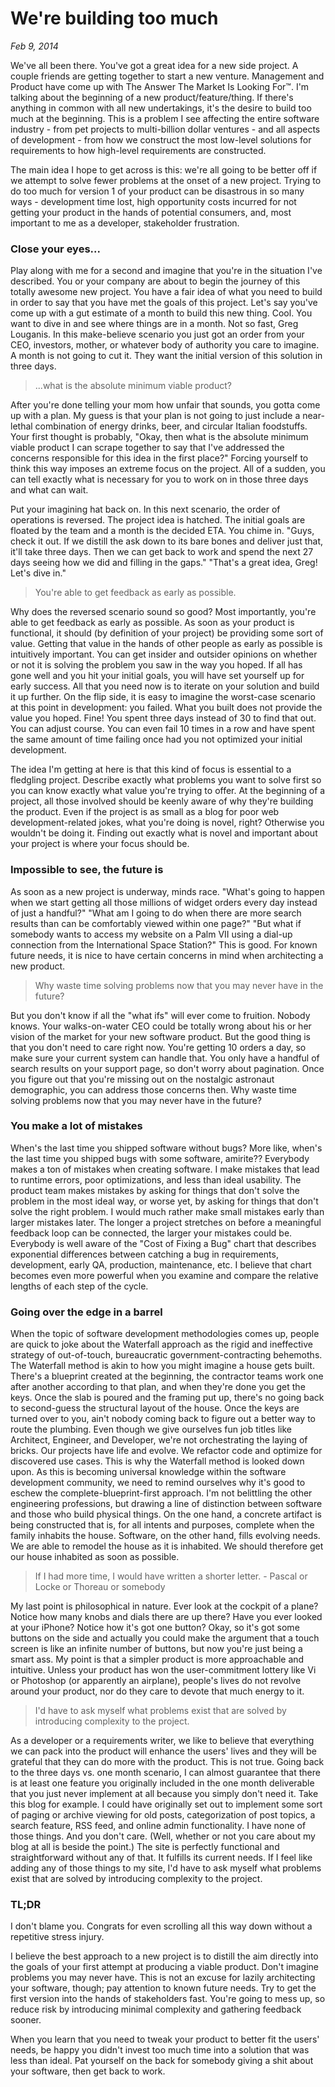 # We're building too much

_Feb 9, 2014_

We've all been there. You've got a great idea for a new side project. A couple friends are getting together to start a new venture. Management and Product have come up with The Answer The Market Is Looking For™. I'm talking about the beginning of a new product/feature/thing. If there's anything in common with all new undertakings, it's the desire to build too much at the beginning. This is a problem I see affecting the entire software industry - from pet projects to multi-billion dollar ventures - and all aspects of development - from how we construct the most low-level solutions for requirements to how high-level requirements are constructed.<!--more-->

The main idea I hope to get across is this: we're all going to be better off if we attempt to solve fewer problems at the onset of a new project. Trying to do too much for version 1 of your product can be disastrous in so many ways - development time lost, high opportunity costs incurred for not getting your product in the hands of potential consumers, and, most important to me as a developer, stakeholder frustration.

### Close your eyes...

Play along with me for a second and imagine that you're in the situation I've described. You or your company are about to begin the journey of this totally awesome new project. You have a fair idea of what you need to build in order to say that you have met the goals of this project. Let's say you've come up with a gut estimate of a month to build this new thing. Cool. You want to dive in and see where things are in a month. Not so fast, Greg Louganis. In this make-believe scenario you just got an order from your CEO, investors, mother, or whatever body of authority you care to imagine. A month is not going to cut it. They want the initial version of this solution in three days.

> ...what is the absolute minimum viable product?

After you're done telling your mom how unfair that sounds, you gotta come up with a plan. My guess is that your plan is not going to just include a near-lethal combination of energy drinks, beer, and circular Italian foodstuffs. Your first thought is probably, "Okay, then what is the absolute minimum viable product I can scrape together to say that I've addressed the concerns responsible for this idea in the first place?" Forcing yourself to think this way imposes an extreme focus on the project. All of a sudden, you can tell exactly what is necessary for you to work on in those three days and what can wait.

Put your imagining hat back on. In this next scenario, the order of operations is reversed. The project idea is hatched. The initial goals are floated by the team and a month is the decided ETA. You chime in. "Guys, check it out. If we distill the ask down to its bare bones and deliver just that, it'll take three days. Then we can get back to work and spend the next 27 days seeing how we did and filling in the gaps." "That's a great idea, Greg! Let's dive in."

> You're able to get feedback as early as possible.

Why does the reversed scenario sound so good? Most importantly, you're able to get feedback as early as possible. As soon as your product is functional, it should (by definition of your project) be providing some sort of value. Getting that value in the hands of other people as early as possible is intuitively important. You can get insider and outsider opinions on whether or not it is solving the problem you saw in the way you hoped. If all has gone well and you hit your initial goals, you will have set yourself up for early success. All that you need now is to iterate on your solution and build it up further. On the flip side, it is easy to imagine the worst-case scenario at this point in development: you failed. What you built does not provide the value you hoped. Fine! You spent three days instead of 30 to find that out. You can adjust course. You can even fail 10 times in a row and have spent the same amount of time failing once had you not optimized your initial development.

The idea I'm getting at here is that this kind of focus is essential to a fledgling project. Describe exactly what problems you want to solve first so you can know exactly what value you're trying to offer. At the beginning of a project, all those involved should be keenly aware of why they're building the product. Even if the project is as small as a blog for poor web development-related jokes, what you're doing is novel, right? Otherwise you wouldn't be doing it. Finding out exactly what is novel and important about your project is where your focus should be.

### Impossible to see, the future is

As soon as a new project is underway, minds race. "What's going to happen when we start getting all those millions of widget orders every day instead of just a handful?" "What am I going to do when there are more search results than can be comfortably viewed within one page?" "But what if somebody wants to access my website on a Palm VII using a dial-up connection from the International Space Station?" This is good. For known future needs, it is nice to have certain concerns in mind when architecting a new product.

> Why waste time solving problems now that you may never have in the future?

But you don't know if all the "what ifs" will ever come to fruition. Nobody knows. Your walks-on-water CEO could be totally wrong about his or her vision of the market for your new software product. But the good thing is that you don't need to care right now. You're getting 10 orders a day, so make sure your current system can handle that. You only have a handful of search results on your support page, so don't worry about pagination. Once you figure out that you're missing out on the nostalgic astronaut demographic, you can address those concerns then. Why waste time solving problems now that you may never have in the future?

### You make a lot of mistakes

When's the last time you shipped software without bugs? More like, when's the last time you shipped bugs with some software, amirite?? Everybody makes a ton of mistakes when creating software. I make mistakes that lead to runtime errors, poor optimizations, and less than ideal usability. The product team makes mistakes by asking for things that don't solve the problem in the most ideal way, or worse yet, by asking for things that don't solve the right problem. I would much rather make small mistakes early than larger mistakes later. The longer a project stretches on before a meaningful feedback loop can be connected, the larger your mistakes could be. Everybody is well aware of the "Cost of Fixing a Bug" chart that describes exponential differences between catching a bug in requirements, development, early QA, production, maintenance, etc. I believe that chart becomes even more powerful when you examine and compare the relative lengths of each step of the cycle.

### Going over the edge in a barrel

When the topic of software development methodologies comes up, people are quick to joke about the Waterfall approach as the rigid and ineffective strategy of out-of-touch, bureaucratic government-contracting behemoths. The Waterfall method is akin to how you might imagine a house gets built. There's a blueprint created at the beginning, the contractor teams work one after another according to that plan, and when they're done you get the keys. Once the slab is poured and the framing put up, there's no going back to second-guess the structural layout of the house. Once the keys are turned over to you, ain't nobody coming back to figure out a better way to route the plumbing. Even though we give ourselves fun job titles like Architect, Engineer, and Developer, we're not orchestrating the laying of bricks. Our projects have life and evolve. We refactor code and optimize for discovered use cases. This is why the Waterfall method is looked down upon. As this is becoming universal knowledge within the software development community, we need to remind ourselves why it's good to eschew the complete-blueprint-first approach. I'm not belittling the other engineering professions, but drawing a line of distinction between software and those who build physical things. On the one hand, a concrete artifact is being constructed that is, for all intents and purposes, complete when the family inhabits the house. Software, on the other hand, fills evolving needs. We are able to remodel the house as it is inhabited. We should therefore get our house inhabited as soon as possible.

> If I had more time, I would have written a shorter letter. - Pascal or Locke or Thoreau or somebody

My last point is philosophical in nature. Ever look at the cockpit of a plane? Notice how many knobs and dials there are up there? Have you ever looked at your iPhone? Notice how it's got one button? Okay, so it's got some buttons on the side and actually you could make the argument that a touch screen is like an infinite number of buttons, but now you're just being a smart ass. My point is that a simpler product is more approachable and intuitive. Unless your product has won the user-commitment lottery like Vi or Photoshop (or apparently an airplane), people's lives do not revolve around your product, nor do they care to devote that much energy to it.

> I'd have to ask myself what problems exist that are solved by introducing complexity to the project.

As a developer or a requirements writer, we like to believe that everything we can pack into the product will enhance the users' lives and they will be grateful that they can do more with the product. This is not true. Going back to the three days vs. one month scenario, I can almost guarantee that there is at least one feature you originally included in the one month deliverable that you just never implement at all because you simply don't need it. Take this blog for example. I could have originally set out to implement some sort of paging or archive viewing for old posts, categorization of post topics, a search feature, RSS feed, and online admin functionality. I have none of those things. And you don't care. (Well, whether or not you care about my blog at all is beside the point.) The site is perfectly functional and straightforward without any of that. It fulfills its current needs. If I feel like adding any of those things to my site, I'd have to ask myself what problems exist that are solved by introducing complexity to the project.

### TL;DR

I don't blame you. Congrats for even scrolling all this way down without a repetitive stress injury.

I believe the best approach to a new project is to distill the aim directly into the goals of your first attempt at producing a viable product. Don't imagine problems you may never have. This is not an excuse for lazily architecting your software, though; pay attention to known future needs. Try to get the first version into the hands of stakeholders fast. You're going to mess up, so reduce risk by introducing minimal complexity and gathering feedback sooner.

When you learn that you need to tweak your product to better fit the users' needs, be happy you didn't invest too much time into a solution that was less than ideal. Pat yourself on the back for somebody giving a shit about your software, then get back to work.
